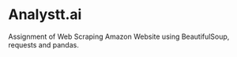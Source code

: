 # Analystt.ai
Assignment of Web Scraping Amazon Website using BeautifulSoup, requests and pandas.


